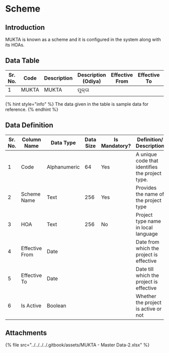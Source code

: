 # Scheme

## Introduction

MUKTA is known as a scheme and it is configured in the system along with its HOAs.

## Data Table

| Sr. No. | Code  | Description | Description (Odiya) | Effective From | Effective To | Is Active |
| ------- | ----- | ----------- | ------------------- | -------------- | ------------ | --------- |
| 1       | MUKTA | MUKTA       | ମୁକ୍ତା              |                |              |           |
|         |       |             |                     |                |              |           |

{% hint style="info" %}
The data given in the table is sample data for reference.
{% endhint %}

## Data Definition

<table><thead><tr><th width="97">Sr. No.</th><th>Column Name</th><th>Data Type</th><th>Data Size</th><th>Is Mandatory?</th><th>Definition/ Description</th></tr></thead><tbody><tr><td>1</td><td>Code</td><td>Alphanumeric</td><td>64</td><td>Yes</td><td>A unique code that identifies the project type.</td></tr><tr><td>2</td><td>Scheme Name</td><td>Text</td><td>256</td><td>Yes</td><td>Provides the name of the project type </td></tr><tr><td>3</td><td>HOA</td><td>Text</td><td>256</td><td>No</td><td>Project type name in local language</td></tr><tr><td>4</td><td>Effective From</td><td>Date</td><td></td><td></td><td>Date from which the project is effective</td></tr><tr><td>5</td><td>Effective To</td><td>Date</td><td></td><td></td><td>Date till which the project is effective</td></tr><tr><td>6</td><td>Is Active</td><td>Boolean</td><td></td><td></td><td>Whether the project is active or not</td></tr></tbody></table>

## Attachments

{% file src="../../../../.gitbook/assets/MUKTA - Master Data-2.xlsx" %}
